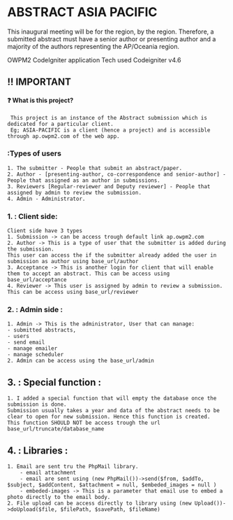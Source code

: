 # ABSTRACT ASIA PACIFIC

This inaugural meeting will be for the region, by the region. 
Therefore, a submitted abstract must have a senior author or presenting author 
and a majority of the authors representing the AP/Oceania region.

OWPM2 CodeIgniter application
Tech used
Codeigniter v4.6

## :bangbang: IMPORTANT


#### :question: What is this project?
     This project is an instance of the Abstract submission which is dedicated for a particular client.
     Eg; ASIA-PACIFIC is a client (hence a project) and is accessible through ap.owpm2.com of the web app.

### :Types of users
    1. The submitter - People that submit an abstract/paper.
    2. Author - [presenting-author, co-correspondence and senior-author] -  People that assigned as an author in submissions. 
    3. Reviewers [Regular-reviewer and Deputy reviewer] - People that assigned by admin to review the submission.
    4. Admin - Administrator.

###  1. : Client side:
    Client side have 3 types
    1. Submission -> can be access trough default link ap.owpm2.com
    2. Author -> This is a type of user that the submitter is added during the submission. 
    This user can access the if the submitter already added the user in submission as author using base_url/author 
    3. Acceptance -> This is another login for client that will enable them to accept an abstract. This can be access using base_url/acceptance
    4. Reviewer -> This user is assigned by admin to review a submission. This can be access using base_url/reviewer

### 2. : Admin side :
    1. Admin -> This is the administrator, User that can manage:
    - submitted abstracts,
    - users
    - send email
    - manage emailer
    - manage scheduler
    2. Admin can be access using the base_url/admin


## 3. : Special function :
    1. I added a special function that will empty the database once the submission is done.
    Submission usually takes a year and data of the abstract needs to be clear to open for new submission. Hence this function is created.
    This function SHOULD NOT be access trough the url base_url/truncate/database_name

## 4. : Libraries :
    1. Email are sent tru the PhpMail library. 
        - email attachment
        - email are sent using (new PhpMail())->send($from, $addTo, $subject, $addContent, $attachment = null, $embeded_images = null )
        - embeded-images -> This is a parameter that email use to embed a photo directly to the email body.
    2. File upload can be access directly to library using (new Upload())->doUpload($file, $filePath, $savePath, $fileName)


    
